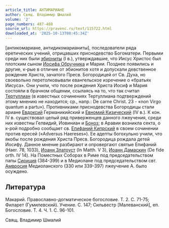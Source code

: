 ```yaml
---
article_title: АНТИМАРИАНЕ
author: Свящ. Владимир Шмалий
volume: '2'
page_numbers: 487-488
source_url: https://pravenc.ru/text/115722.html
downloaded_at: '2025-10-13T08:45:34Z'
---
```


[антикомариане, антидикомарианиты], последователи ряда еретических учений, отрицавших приснодевство Богоматери. Первыми среди них были [эбиониты](https://pravenc.ru/text/эбиониты.html) (I в.), утверждавшие, что Иисус Христос был плотским сыном [Иосифа Обручника](<https://pravenc.ru/text/Иосифа Обручника.html>) и Марии. Позднее появились и другие, к-рые в отличие от эбионитов хотя и допускали девственное рождение Христа, зачатого Пресв. Богородицей от Св. Духа, но своевольно перетолковывали евангельское изречение о «братьях Иисуса». Они учили, что после рождения Христа Иосиф и Мария состояли в брачном общении, ссылаясь на то, что так считал [Тертуллиан](https://pravenc.ru/text/Тертуллиан.html) (в известных сочинениях Тертуллиана подтверждений этому мнению не находится; ср., напр.: De carne Christ. 23 - «non Virgo quantum a partu»). Противниками приснодевства Богородицы стали ариане [Евдоксий](https://pravenc.ru/text/Евдоксий.html) Германикийский и [Евномий Кизический](<https://pravenc.ru/text/Евномий Кизический.html>) (IV в.). К кон. IV в. существовал целый ряд приверженцев данного лжеучения, среди них известны Гелвидий, Иовиниан и [Боноз;](<https://pravenc.ru/text/Боноз .html>) в Аравии возникла секта, о к-рой подробно сообщает св. [Епифаний Кипрский](<https://pravenc.ru/text/Епифаний Кипрский.html>) в своем сочинении против ересей («Adversus Haereses»). Ее адепты богохульно учили, что якобы после рождения Христа Пресв. Богородица рождала детей Иосифу. Данное мнение разбирают и опровергают святые Епифаний (Haer. 78, 1033), [Иоанн Златоуст](<https://pravenc.ru/text/Иоанн Златоуст.html>) (In Matth. V 3), [Иоанн Дамаскин](<https://pravenc.ru/text/Иоанн Дамаскин.html>) (De fide orth. IV 14). На Поместных Соборах в Риме под председательством папы [Сириция](https://pravenc.ru/text/Сириция.html) (384-399) и в Медиолане под председательством свт. [Амвросия](https://pravenc.ru/text/АМВРОСИЙ.html) Медиоланского (330 или 339-397) лжеучение А. было осуждено.

## Литература

Макарий. Православно-догматическое богословие. Т. 2. С. 71-75; Филарет (Гумилевский). Учение. С. 147; Сильвестр [Малеванский], еп. Богословие. Т. 4. Ч. 1. С. 96-101.

Свящ. Владимир Шмалий
